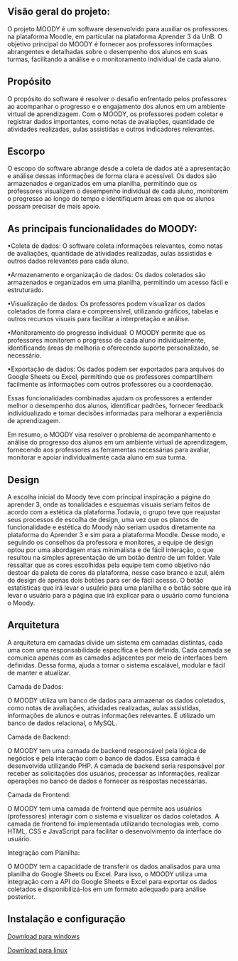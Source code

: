## Visão geral do projeto: 
    
O projeto MOODY é um software desenvolvido para auxiliar os professores na 
plataforma Moodle, em particular na plataforma Aprender 3 da UnB. O objetivo 
principal do MOODY é fornecer aos professores informações abrangentes e 
detalhadas sobre o desempenho dos alunos em suas turmas, facilitando a análise 
e o monitoramento individual de cada aluno.

## Propósito

O propósito do software é resolver o desafio enfrentado pelos professores ao 
acompanhar o progresso e o engajamento dos alunos em um ambiente virtual de 
aprendizagem. Com o MOODY, os professores podem coletar e registrar dados 
importantes, como notas de avaliações, quantidade de atividades realizadas, 
aulas assistidas e outros indicadores relevantes.

## Escorpo

O escopo do software abrange desde a coleta de dados até a apresentação e análise 
dessas informações de forma clara e acessível. Os dados são armazenados e 
organizados em uma planilha, permitindo que os professores visualizem o desempenho
individual de cada aluno, monitorem o progresso ao longo do tempo e identifiquem 
áreas em que os alunos possam precisar de mais apoio.

## As principais funcionalidades do MOODY:

•Coleta de dados: O software coleta informações relevantes, como notas de 
avaliações, quantidade de atividades realizadas, aulas assistidas e outros 
dados relevantes para cada aluno.

•Armazenamento e organização de dados: Os dados coletados são armazenados e 
organizados em uma planilha, permitindo um acesso fácil e estruturado.

•Visualização de dados: Os professores podem visualizar os dados coletados de 
forma clara e compreensível, utilizando gráficos, tabelas e outros recursos 
visuais para facilitar a interpretação e análise.

•Monitoramento do progresso individual: O MOODY permite que os professores 
monitorem o progresso de cada aluno individualmente, identificando áreas de 
melhoria e oferecendo suporte personalizado, se necessário.

•Exportação de dados: Os dados podem ser exportados para arquivos do Google 
Sheets ou Excel, permitindo que os professores compartilhem facilmente as 
informações com outros professores ou a coordenação.

Essas funcionalidades combinadas ajudam os professores a entender melhor o 
desempenho dos alunos, identificar padrões, fornecer feedback individualizado e 
tomar decisões informadas para melhorar a experiência de aprendizagem.

Em resumo, o MOODY visa resolver o problema de acompanhamento e análise do 
progresso dos alunos em um ambiente virtual de aprendizagem, fornecendo aos 
professores as ferramentas necessárias para avaliar, monitorar e apoiar 
individualmente cada aluno em sua turma.

## Design

A escolha inicial do Moody teve com principal inspiração a página do aprender 3,
onde as tonalidades e esquemas visuais seriam feitos de acordo com a estética da 
plataforma.Todavia, o grupo teve que reajustar seus processos de escolha de 
design, uma vez que os planos de funcionalidade e estética do Moody não seriam 
usados diretamente na plataforma do Aprender 3 e sim para a plataforma Moodle. 
Desse modo, e seguindo os conselhos da professora e monitores, a equipe de design
optou por uma abordagem mais minimalista e de fácil interação, o que resultou na 
simples apresentação de um botão dentro de um folder. Vale ressaltar que as cores 
escolhidas pela equipe tem como objetivo não destoar da paleta de cores da 
plataforma, nesse caso branco e azul, além do design de apenas dois botões para 
ser de fácil acesso. O botão estatísticas que irá levar o usuário para uma 
planilha e o botão sobre que irá levar o usuário para a página que irá explicar 
para o usuário como funciona o Moody.

## Arquitetura

A arquitetura em camadas divide um sistema em camadas distintas, cada uma com uma 
responsabilidade específica e bem definida. 
Cada camada se comunica apenas com as camadas adjacentes por meio de interfaces bem definidas.
Dessa forma, ajuda a tornar o sistema escalável, modular e fácil de manter e atualizar.
    
Camada de Dados:

O MOODY utiliza um banco de dados para armazenar os dados coletados, como notas de 
avaliações, atividades realizadas, aulas assistidas, informações de alunos e outras 
informações relevantes.
É utilizado um banco de dados relacional, o MySQL.

Camada de Backend:

O MOODY tem uma camada de backend responsável pela lógica de negócios 
e pela interação com o banco de dados.
Essa camada é desenvolvida utilizando PHP.
A camada de backend seria responsável por receber as solicitações dos usuários, 
processar as informações, realizar operações no banco de dados e fornecer as respostas 
necessárias.

Camada de Frontend:

O MOODY tem uma camada de frontend que permite aos usuários (professores) 
interagir com o sistema e visualizar os dados coletados.
A camada de frontend foi implementada utilizando tecnologias web, como HTML, CSS e 
JavaScript para facilitar o desenvolvimento da interface do usuário.

Integração com Planilha:

O MOODY tem a capacidade de transferir os dados analisados para uma planilha do Google 
Sheets ou Excel.
Para isso, o MOODY utiliza uma integração com a API do Google Sheets e Excel 
para exportar os dados coletados e disponibilizá-los em um formato adequado para análise posterior.

## Instalação e configuração

[Download para windows](https://download.moodle.org/windows/)

[Download para linux](https://github.com/fga-eps-mds/2023.1-Moody/blob/main/ensino/Download%20do%20moodle%20no%20ubuntu)








